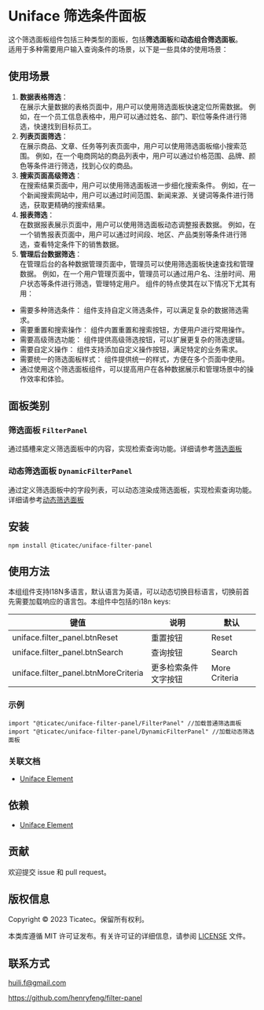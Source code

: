 # Uniface 筛选条件面板

这个筛选面板组件包括三种类型的面板，包括**筛选面板**和**动态组合筛选面板**。  
适用于多种需要用户输入查询条件的场景，以下是一些具体的使用场景：

## 使用场景
1. **数据表格筛选**：  
在展示大量数据的表格页面中，用户可以使用筛选面板快速定位所需数据。
例如，在一个员工信息表格中，用户可以通过姓名、部门、职位等条件进行筛选，快速找到目标员工。
2. **列表页面筛选**：  
在展示商品、文章、任务等列表页面中，用户可以使用筛选面板缩小搜索范围。
例如，在一个电商网站的商品列表中，用户可以通过价格范围、品牌、颜色等条件进行筛选，找到心仪的商品。
3. **搜索页面高级筛选**：  
在搜索结果页面中，用户可以使用筛选面板进一步细化搜索条件。
例如，在一个新闻搜索网站中，用户可以通过时间范围、新闻来源、关键词等条件进行筛选，获取更精确的搜索结果。
4. **报表筛选**：  
在数据报表展示页面中，用户可以使用筛选面板动态调整报表数据。
例如，在一个销售报表页面中，用户可以通过时间段、地区、产品类别等条件进行筛选，查看特定条件下的销售数据。
5. **管理后台数据筛选**：  
在管理后台的各种数据管理页面中，管理员可以使用筛选面板快速查找和管理数据。
例如，在一个用户管理页面中，管理员可以通过用户名、注册时间、用户状态等条件进行筛选，管理特定用户。
组件的特点使其在以下情况下尤其有用：

* 需要多种筛选条件： 组件支持自定义筛选条件，可以满足复杂的数据筛选需求。
* 需要重置和搜索操作： 组件内置重置和搜索按钮，方便用户进行常用操作。
* 需要高级筛选功能： 组件提供高级筛选按钮，可以扩展更复杂的筛选逻辑。
* 需要自定义操作： 组件支持添加自定义操作按钮，满足特定的业务需求。
* 需要统一的筛选面板样式： 组件提供统一的样式，方便在多个页面中使用。
* 通过使用这个筛选面板组件，可以提高用户在各种数据展示和管理场景中的操作效率和体验。

## 面板类别

### 筛选面板 `FilterPanel`

通过插槽来定义筛选面板中的内容，实现检索查询功能。详细请参考[筛选面板](./FILTER_PANEL_CN.md)

### 动态筛选面板 `DynamicFilterPanel`

通过定义筛选面板中的字段列表，可以动态渲染成筛选面板，实现检索查询功能。详细请参考[动态筛选面板](./DYNAMIC_FILTER_PANEL_CN.md)


## 安装
```shell
npm install @ticatec/uniface-filter-panel
```

## 使用方法

本组组件支持I18N多语言，默认语言为英语，可以动态切换目标语言，切换前首先需要加载响应的语言包。本组件中包括的i18n keys: 

| 键值 | 说明         | 默认 |  
|-----|------------|-----|
|uniface.filter_panel.btnReset | 重置按钮       | Reset |
|uniface.filter_panel.btnSearch | 查询按钮       | Search |
|uniface.filter_panel.btnMoreCriteria | 更多检索条件文字按钮 | More Criteria |

### 示例
```sveltehtml
import "@ticatec/uniface-filter-panel/FilterPanel" //加载普通筛选面板
import "@ticatec/uniface-filter-panel/DynamicFilterPanel" //加载动态筛选面板
```

### 关联文档

* [Uniface Element](https://github.com/henryfeng/uniface-element)

## 依赖

* [Uniface Element](https://github.com/henryfeng/uniface-element)

## 贡献

欢迎提交 issue 和 pull request。

## 版权信息

Copyright © 2023 Ticatec。保留所有权利。

本类库遵循 MIT 许可证发布。有关许可证的详细信息，请参阅 [LICENSE](LICENSE) 文件。

## 联系方式

huili.f@gmail.com

https://github.com/henryfeng/filter-panel

